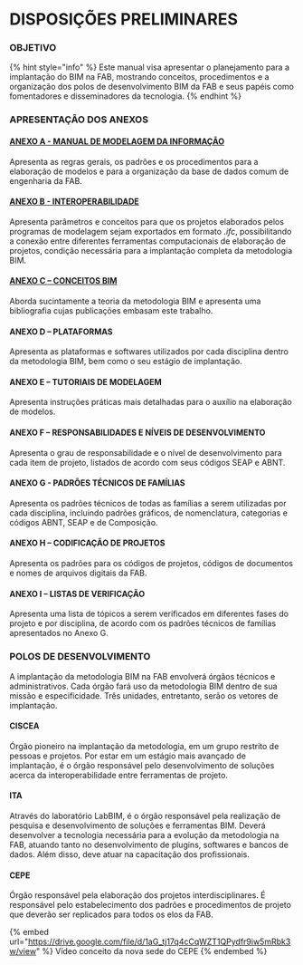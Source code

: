 # DISPOSIÇÕES PRELIMINARES

### OBJETIVO

{% hint style="info" %}
Este manual visa apresentar o planejamento para a implantação do BIM na FAB, mostrando conceitos, procedimentos e a organização dos polos de desenvolvimento BIM da FAB e seus papéis como fomentadores e disseminadores da tecnologia.
{% endhint %}

### APRESENTAÇÃO DOS ANEXOS

#### [ANEXO A - MANUAL DE MODELAGEM DA INFORMAÇÃO](anexo-a/)

Apresenta as regras gerais, os padrões e os procedimentos para a elaboração de modelos e para a organização da base de dados comum de engenharia da FAB.

#### [ANEXO B - INTEROPERABILIDADE](anexo-b.md)

Apresenta parâmetros e conceitos para que os projetos elaborados pelos programas de modelagem sejam exportados em formato _.ifc_, possibilitando a conexão entre diferentes ferramentas computacionais de elaboração de projetos, condição necessária para a implantação completa da metodologia BIM.

#### [ANEXO C – CONCEITOS BIM](disposicoes-preliminares.md#anexo-c-conceitos-bim)

Aborda sucintamente a teoria da metodologia BIM e apresenta uma bibliografia cujas publicações embasam este trabalho.

#### ANEXO D – PLATAFORMAS

Apresenta as plataformas e softwares utilizados por cada disciplina dentro da metodologia BIM, bem como o seu estágio de implantação.

#### ANEXO E – TUTORIAIS DE MODELAGEM

Apresenta instruções práticas mais detalhadas para o auxílio na elaboração de modelos.

#### ANEXO F – RESPONSABILIDADES E NÍVEIS DE DESENVOLVIMENTO

Apresenta o grau de responsabilidade e o nível de desenvolvimento para cada item de projeto, listados de acordo com seus códigos SEAP e ABNT.

#### ANEXO G - PADRÕES TÉCNICOS DE FAMÍLIAS

Apresenta os padrões técnicos de todas as famílias a serem utilizadas por cada disciplina, incluindo padrões gráficos, de nomenclatura, categorias e códigos ABNT, SEAP e de Composição.

#### ANEXO H – CODIFICAÇÃO DE PROJETOS

Apresenta os padrões para os códigos de projetos, códigos de documentos e nomes de arquivos digitais da FAB.

#### ANEXO I – LISTAS DE VERIFICAÇÃO

Apresenta uma lista de tópicos a serem verificados em diferentes fases do projeto e por disciplina, de acordo com os padrões técnicos de famílias apresentados no Anexo G.

### POLOS DE DESENVOLVIMENTO

A implantação da metodologia BIM na FAB envolverá órgãos técnicos e administrativos. Cada órgão fará uso da metodologia BIM dentro de sua missão e especificidade. Três unidades, entretanto, serão os vetores de implantação.

#### CISCEA

Órgão pioneiro na implantação da metodologia, em um grupo restrito de pessoas e projetos. Por estar em um estágio mais avançado de implantação, é o órgão responsável pelo desenvolvimento de soluções acerca da interoperabilidade entre ferramentas de projeto.

#### ITA

Através do laboratório LabBIM, é o órgão responsável pela realização de pesquisa e desenvolvimento de soluções e ferramentas BIM. Deverá desenvolver a tecnologia necessária para a evolução da metodologia na FAB, atuando tanto no desenvolvimento de plugins, softwares e bancos de dados. Além disso, deve atuar na capacitação dos profissionais.

#### CEPE

Órgão responsável pela elaboração dos projetos interdisciplinares. É responsável pelo estabelecimento dos padrões e procedimentos de projeto que deverão ser replicados para todos os elos da FAB.

{% embed url="https://drive.google.com/file/d/1aG_tj17q4cCqWZT1QPydfr9iw5mRbk3w/view" %}
Vídeo conceito da nova sede do CEPE&#x20;
{% endembed %}
